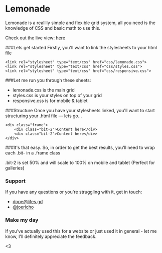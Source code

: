 Lemonade
====
Lemonade is a realllly simple and flexible grid system, all you need is the knowledge of CSS and basic math to use this.

Check out the live view: [here](http://joey.so/lemonade)

###Lets get started
Firstly, you'll want to link the stylesheets to your html file

```
<link rel="stylesheet" type="text/css" href="css/lemonade.css">
<link rel="stylesheet" type="text/css" href="css/styles.css">
<link rel="stylesheet" type="text/css" href="css/responsive.css">
```
###Let me run you through these sheets:
- lemonade.css is the main grid
- styles.css is your styles on top of your grid
- responsive.css is for mobile & tablet

###Structure
Once you have your stylesheets linked, you'll want to start structuring your
.html file — lets go...

```
<div class="frame">
	<div class="bit-2">Content here</div>
	<div class="bit-2">Content here</div>
</div>
```
###It's that easy.
So, in order to get the best results, you'll need to wrap each .bit- in a .frame class

.bit-2 is set 50% and will scale to 100% on mobile and tablet (Perfect for galleries)

### Support
If you have any questions or you're struggling with it, get in touch:
- [dope@lifes.gd](mailto:dope@lifes.gd)
- [@joericho](http://twitter.com/rurco)

### Make my day
If you've actually used this for a website or just used it in general - let me know, I'll definitely appreciate the feedback.

<3
